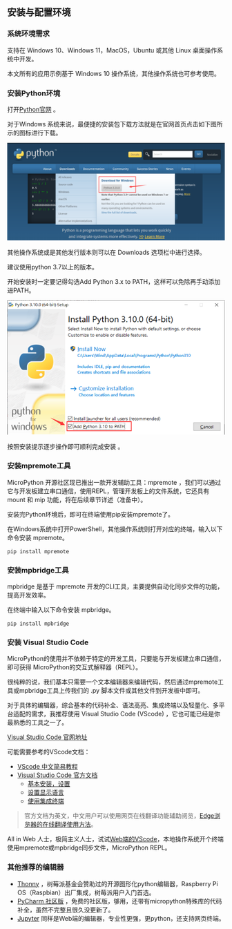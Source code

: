 ## 安装与配置环境

### 系统环境需求

支持在 Windows 10、Windows 11，MacOS，Ubuntu 或其他 Linux 桌面操作系统中开发。

本文所有的应用示例基于 Windows 10 操作系统，其他操作系统也可参考使用。


### 安装Python环境

打开[Python官网](https://www.python.org/) 。

对于Windows 系统来说，最便捷的安装包下载方法就是在官网首页点击如下图所示的图标进行下载。

![](../assets/images/Micropython_operating_env_1.png)

其他操作系统或是其他发行版本则可以在 Downloads 选项栏中进行选择。

建议使用python 3.7以上的版本。

开始安装时一定要记得勾选Add Python 3.x to PATH，这样可以免除再手动添加进PATH。

![](../assets/images/Micropython_operating_env_2.png)

按照安装提示逐步操作即可顺利完成安装 。

### 安装mpremote工具

MicroPython 开源社区现已推出一款开发辅助工具：mpremote ，我们可以通过它与开发板建立串口通信，使用REPL，管理开发板上的文件系统，它还具有 mount 和 mip 功能，将在后续章节详述（准备中）。

安装完Python环境后，即可在终端使用pip安装mpremote了。

在Windows系统中打开PowerShell，其他操作系统则打开对应的终端，输入以下命令安装 mpremote。

```
pip install mpremote
```

### 安装mpbridge工具

mpbridge 是基于 mpremote 开发的CLI工具，主要提供自动化同步文件的功能，提高开发效率。

在终端中输入以下命令安装 mpbridge。

```
pip install mpbridge
```

### 安装 Visual Studio Code

MicroPython的使用并不依赖于特定的开发工具，只要能与开发板建立串口通信，即可获得 MicroPython的交互式解释器（REPL）。

很纯粹的说，我们基本只需要一个文本编辑器来编辑代码，然后通过mpremote工具或mpbridge工具上传我们的 .py 脚本文件或其他文件到开发板中即可。

对于具体的编辑器，综合基本的代码补全、语法高亮、集成终端以及轻量化、多平台适配的需求，我推荐使用 Visual Studio Code (VScode) ，它也可能已经是你最熟悉的工具之一了。

[Visual Studio Code 官网地址](https://code.visualstudio.com/)

可能需要参考的VScode文档：
* [VScode 中文简易教程](https://www.runoob.com/w3cnote/vscode-tutorial.html?ivk_sa=1025883i)
* [Visual Studio Code 官方文档](https://code.visualstudio.com/docs)
    * [基本安装，设置](https://code.visualstudio.com/docs/setup/setup-overview)
    * [设置显示语言](https://code.visualstudio.com/docs/getstarted/locales)
    * [使用集成终端](https://code.visualstudio.com/docs/terminal/basics)
> 官方文档为英文，中文用户可以使用网页在线翻译功能辅助阅览，[Edge浏览器的在线翻译使用方法](https://support.microsoft.com/zh-cn/topic/%E5%9C%A8microsoft-edge%E6%B5%8F%E8%A7%88%E5%99%A8%E4%B8%AD%E4%BD%BF%E7%94%A8microsoft-%E7%BF%BB%E8%AF%91%E5%B7%A5%E5%85%B7-4ad1c6cb-01a4-4227-be9d-a81e127fcb0b)。

All in Web 人士，极简主义人士，试试[Web端的VScode](https://vscode.dev/)，本地操作系统开个终端使用mpremote或mpbridge同步文件，MicroPython REPL。

### 其他推荐的编辑器
* [Thonny](https://github.com/thonny/thonny/releases) ，树莓派基金会赞助过的开源图形化python编辑器，Raspberry Pi OS（Raspbian）出厂集成，树莓派用户入门首选。
* [PyCharm 社区版](https://www.jetbrains.com/pycharm/download/#section=windows) ，免费的社区版，够用，还带有micropython特殊库的代码补全，虽然不完整且很久没更新了。
* [Jupyter](https://jupyter.org/) 同样是Web端的编辑器，专业性更强，更python，还支持网页终端。
